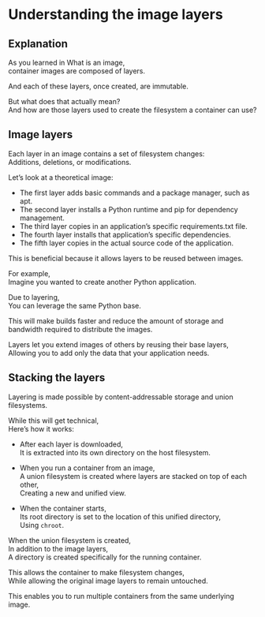 # Understanding the image layers

## Explanation

As you learned in What is an image,  
container images are composed of layers.

And each of these layers, once created, are immutable.

But what does that actually mean?  
And how are those layers used to create the filesystem a container can use?

## Image layers

Each layer in an image contains a set of filesystem changes:  
Additions, deletions, or modifications.

Let’s look at a theoretical image:

- The first layer adds basic commands and a package manager, such as apt.
- The second layer installs a Python runtime and pip for dependency management.
- The third layer copies in an application’s specific requirements.txt file.
- The fourth layer installs that application’s specific dependencies.
- The fifth layer copies in the actual source code of the application.

This is beneficial because it allows layers to be reused between images.

For example,  
Imagine you wanted to create another Python application.

Due to layering,  
You can leverage the same Python base.

This will make builds faster and reduce the amount of storage and bandwidth required to distribute the images.

Layers let you extend images of others by reusing their base layers,  
Allowing you to add only the data that your application needs.

## Stacking the layers

Layering is made possible by content-addressable storage and union filesystems.

While this will get technical,  
Here’s how it works:

- After each layer is downloaded,  
  It is extracted into its own directory on the host filesystem.

- When you run a container from an image,  
  A union filesystem is created where layers are stacked on top of each other,  
  Creating a new and unified view.

- When the container starts,  
  Its root directory is set to the location of this unified directory,  
  Using `chroot`.

When the union filesystem is created,  
In addition to the image layers,  
A directory is created specifically for the running container.

This allows the container to make filesystem changes,  
While allowing the original image layers to remain untouched.

This enables you to run multiple containers from the same underlying image.
